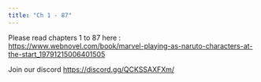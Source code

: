 ```yaml
---
title: "Ch 1 - 87"
---
```

Please read chapters 1 to 87 here : https://www.webnovel.com/book/marvel-playing-as-naruto-characters-at-the-start_19791215006401505

Join our discord https://discord.gg/QCKSSAXFXm/
